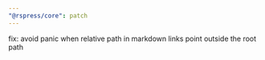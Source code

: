 ```yaml
---
"@rspress/core": patch
---
```


fix: avoid panic when relative path in markdown links point outside the root path
